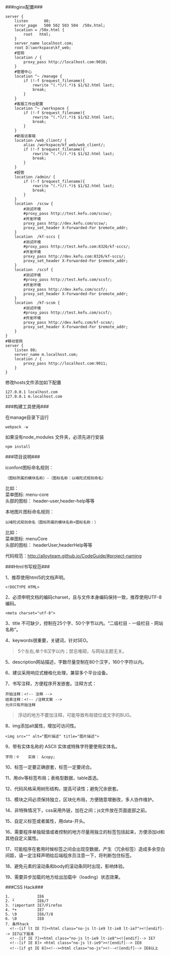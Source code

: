 ###nginx配置###  

    server {
        listen       80;
        error_page   500 502 503 504  /50x.html;
        location = /50x.html {
            root   html;
        }
        server_name localhost.com;
        root D:\workspace\kf_web;
        #官网
        location / {
			proxy_pass http://localhost.com:9010;
        }
        #管理中心
        location ^~ /manage {
            if (!-f $request_filename){
              	rewrite ^(.*)/(.*)$ $1/$2.html last;
              	break;
	    	}
        }        
        #客服工作台配置
        location ^~ /workspace {
            if (!-f $request_filename){
              	rewrite ^(.*)/(.*)$ $1/$2.html last;
              	break;
	    	}
        }
        #新版访客端
        location /web_client/ {
            alias /workspace/kf_web/web_client/;
            if (!-f $request_filename){
              	rewrite ^(.*)/(.*)$ $1/$2.html last;
              	break;
	    	}
        }
        #超管
        location /admin/ {
            if (!-f $request_filename){
              	rewrite ^(.*)/(.*)$ $1/$2.html last;
              	break;
	    	}
        }
        location  /scsw {
			#测试环境
			#proxy_pass http://test.kefu.com/scsw/;
			#开发环境
			proxy_pass http://dev.kefu.com/scsw/;
            proxy_set_header X-Forwarded-For $remote_addr;
        }
        location  /kf-sccs {
        	#测试环境
        	#proxy_pass http://test.kefu.com:8326/kf-sccs/;
        	#开发环境
			proxy_pass http://dev.kefu.com:8326/kf-sccs/;
            proxy_set_header X-Forwarded-For $remote_addr;
        }
        location  /scsf {
        	#测试环境
            #proxy_pass http://test.kefu.com/scsf/;
            #开发环境
            proxy_pass http://dev.kefu.com/scsf/;
            proxy_set_header X-Forwarded-For $remote_addr;
        } 	
        location  /kf-scsm {
        	#测试环境
            #proxy_pass http://test.kefu.com/scsf/;
            #开发环境
            proxy_pass http://dev.kefu.com/kf-scsm/;
            proxy_set_header X-Forwarded-For $remote_addr;
        }
    }
    #移动官网
	server {
        listen 80;
        server_name m.localhost.com;
		location / {
			proxy_pass http://localhost.com:9011;
		}
	}
	  
修改hosts文件添加如下配置  

    127.0.0.1 localhost.com
    127.0.0.1 m.localhost.com	 
	  
###构建工具使用###  

在manage目录下运行  

    webpack -w

如果没有node_modules 文件夹，必须先进行安装  
    
    npm install  
    
    
###项目说明###  

iconfont图标命名规则：  

    （图标所属的模块名称）-（图标名称：以峰陀式规则命名）  
    
比如：  
 菜单图标: menu-core  
头部的图标： header-user,header-help等等  

本地图片图标命名规则：  

    以峰陀式规则命名（图标所属的模块名称+图标名称：）  
  
比如：  
 菜单图标: menuCore  
头部的图标： headerUser,headerHelp等等    

代码规范：http://alloyteam.github.io/CodeGuide/#project-naming


###Html书写规范###   

1、推荐使用html5的文档声明。  

    <!DOCTYPE HTML>  
    
2、必须申明文档的编码charset，且与文件本身编码保持一致，推荐使用UTF-8编码。  

    <meta charset="utf-8">  
    
3、title 不可缺少，控制在25个字、50个字节以内。“二级栏目 - 一级栏目 - 网站名称”。  

4、keywords很重要，关键词，针对SEO。  

> 5个左右,单个8汉字以内；禁忌堆砌，与网站主题无关。  

5、description网站描述，字数尽量空制在80个汉字，160个字符以内。  

6、建议采用响应式栅格化处理，兼容多个平台设备。  

7、书写注释，方便程序开发嵌套。注释方式：  

    开始注释：<!-- 注释 -->
    结束注释：<!-- /注释文案 -->
    允许只有开始注释

>浮动的地方不要加注释，可能导致布局错位或文字的BUG。  

8、img添加alt属性，增加可访问性。  

    <img src="" alt="图片描述" title="图片描述">  
    
9、带有实体名称的 ASCII 实体或特殊字符要使用实体名。  

    字符：©    实体： &copy;  
    
10、标签一定要正确嵌套，标签一定要闭合。  

11、用div等标签布局；表格型数据，table首选。  

12、代码风格采用树形结构，提高可读性；避免冗余嵌套。  

13、模块之间必须保持独立，区块化布局，方便随意增删改，多人协作维护。  

14、非特殊情况下，css采用外链，加在<head>之间；js文件放在页面底部</body>之前。  

15、自定义标签或者属性，用data-开头。  

16、需要程序单独赋值或者控制的地方尽量用独立的标签包括起来，方便添加id和其他自定义属性。  

17、可能程序在套用时候标签之间会出现空数据，产生（冗余标签）造成多余空白间距，请一定注释声明给后端程序员注意一下，将判断包住标签。  

18、避免元素的滚动条和body的滚动条同时出现，影响体验。  

19、需要异步加载的地方给出加载中（loading）状态效果。  


###CSS Hack###  

    1. _          IE6
    2. *          IE6/7
    3. !important IE7/Firefox
    4. *+         IE7
    5. \9         IE6/7/8
    6. \0         IE8
    7. 条件hack
      <!--[if lt IE 7]><html class="no-js lt-ie9 lt-ie8 lt-ie7"><![endif]--> IE7以下版本
      <!--[if IE 7]><html class="no-js lt-ie9 lt-ie8"><![endif]--> IE7
      <!--[if IE 8]> <html class="no-js lt-ie9"><![endif]--> IE8
      <!--[if gt IE 8]><!--><html class="no-js"><!--<![endif]--> IE8以上

